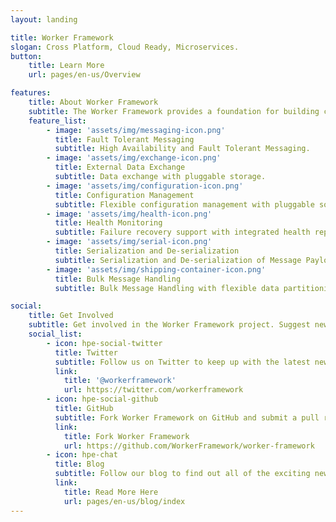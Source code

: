 ```yaml
---
layout: landing

title: Worker Framework
slogan: Cross Platform, Cloud Ready, Microservices.
button:
    title: Learn More
    url: pages/en-us/Overview

features:
    title: About Worker Framework
    subtitle: The Worker Framework provides a foundation for building cross-platform, cloud-ready, distributed data-processing microservices (workers).
    feature_list:
        - image: 'assets/img/messaging-icon.png'
          title: Fault Tolerant Messaging
          subtitle: High Availability and Fault Tolerant Messaging.
        - image: 'assets/img/exchange-icon.png'
          title: External Data Exchange
          subtitle: Data exchange with pluggable storage.
        - image: 'assets/img/configuration-icon.png'
          title: Configuration Management
          subtitle: Flexible configuration management with pluggable sources.
        - image: 'assets/img/health-icon.png'
          title: Health Monitoring
          subtitle: Failure recovery support with integrated health reporting.
        - image: 'assets/img/serial-icon.png'
          title: Serialization and De-serialization
          subtitle: Serialization and De-serialization of Message Payload.
        - image: 'assets/img/shipping-container-icon.png'
          title: Bulk Message Handling
          subtitle: Bulk Message Handling with flexible data partitioning.

social:
    title: Get Involved
    subtitle: Get involved in the Worker Framework project. Suggest new features, report issues or take part in development.
    social_list:
        - icon: hpe-social-twitter
          title: Twitter
          subtitle: Follow us on Twitter to keep up with the latest news and updates from the team or to get in touch with us!
          link:
            title: '@workerframework'
            url: https://twitter.com/workerframework
        - icon: hpe-social-github
          title: GitHub
          subtitle: Fork Worker Framework on GitHub and submit a pull request to help contribute to the project! Or if you have discovered an issue, report it to us.
          link:
            title: Fork Worker Framework
            url: https://github.com/WorkerFramework/worker-framework
        - icon: hpe-chat
          title: Blog
          subtitle: Follow our blog to find out all of the exciting news and announcements regarding Worker Framework.
          link:
            title: Read More Here
            url: pages/en-us/blog/index
---
```

